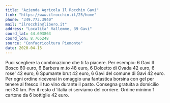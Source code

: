 ```yaml
---
title: "Azienda Agricola Il Rocchin Gavi"
link: "https://www.ilrocchin.it/25/home"
phone: "349.773.3940"
mail: "ilrocchin@libero.it"
address: "Localita' Vallemme, 39 Gavi"
coord_lat: 44.693863
coord_lon: 8.765248
source: "Confagricoltura Piemonte"
date: 2020-04-15
---
```


Puoi scegliere la combinazione che ti fa piacere.
Per esempio: 6 Gavi Il Bosco 60 euro, 6 Barbera m.to 48 euro, 6 Dolcetto di Ovada 42 euro, 6 rose' 42 euro, 6 Spumante brut 42 euro, 
6 Gavi del comune di Gavi 42 euro. 
Per ogni ordine riceverai in omaggio una fantastica borsina con gel per tenere al fresco il tuo vino durante il pasto. 
Consegna gratuita a domicilio nei 30 km. 
Per il resto d 'italia ci serviamo del corriere. 
Ordine minimo 1 cartone da 6 bottiglie 42 euro.